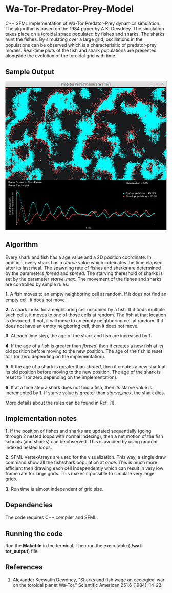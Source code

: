 # Wa-Tor-Predator-Prey-Model
C++ SFML implementation of Wa-Tor Predator-Prey dynamics simulation. The algorithm is based on the 1984 paper by A.K. Dewdney. The simulation takes place on a toroidal space populated by fishes and sharks. The sharks hunt the fishes. By simulating over a large grid, oscillations in the populations can be observed which is a characterisitic of predator-prey models. Real-time plots of the fish and shark populations are presented alongside the evolution of the toroidal grid with time. 

## Sample Output
<img src="https://github.com/zaman13/Wa-Tor-Predator-Prey-Model/blob/master/Wa-tor-output%20screen.png" alt="alt text" width="600">



## Algorithm
Every shark and fish has a age value and a 2D position coordinate. In addition, every shark has a *starve* value which indeicates the time elapsed after its last meal. The spawning rate of fishes and sharks are determined by the parameters *fbreed* and *sbreed*. The starving thereshold of sharks is set by the parameter *starve_max*. The movement of the fishes and sharks are controlled by simple rules:

__1.__ A fish moves to an empty neighboring cell at random. If it does not find an empty cell, it does not move.

__2.__ A shark looks for a neighboring cell occupied by a fish. If it finds multiple such cells, it moves to one of those cells at random. The fish at that location is devoured. If not, it will move to an empty neighboring cell at random. If it does not have an empty neigboring cell, then it does not move.

__3.__ At each time step, the age of the shark and fish are increased by 1.

__4.__ If the age of a fish is greater than *fbreed*, then it creates a new fish at its old position before moving to the new position. The age of the fish is reset to 1 (or zero depending on the implementation).

__5.__ If the age of a shark is greater than *sbreed*, then it creates a new shark at its old position before moving to the new position. The age of the shark is reset to 1 (or zero depending on the implementation).

__6.__ If at a time step a shark does not find a fish, then its starve value is incremented by 1. If starve value is greater than *starve_max*, the shark dies.

More details about the rules can be found in Ref. [1].

## Implementation notes
__1.__ If the position of fishes and sharks are updated sequentially (going through 2 nested loops with normal indexing), then a net motion of the fish schools (and sharks) can be observed. This is avoided by using random indexed nested loops.  

__2.__ SFML VertexArrays are used for the visualization. This way, a single draw command show all the fish/shark population at once. This is much more efficient then drawing each cell independently which can result in very low frame rate for large grids. This makes it possible to simulate very large grids.

__3.__ Run time is almost independent of grid size.


## Dependencies
The code requires C++ compiler and SFML.

## Running the code
Run the __Makefile__ in the terminal. Then run the executable (__./wat-tor_output__) file. 


## References
1. Alexander Keewatin Dewdney, "Sharks and fish wage an ecological war on the toroidal planet Wa-Tor." Scientific American 251.6 (1984): 14-22.

